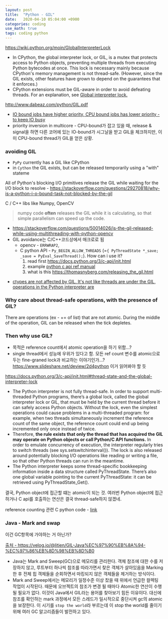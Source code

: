 ```yaml
---
layout: post
title:  "Python - GIL"
date:   2020-04-10 05:04:00 +0900
categories: coding
use_math: true
tags: coding python
---
```


<a href="https://wiki.python.org/moin/GlobalInterpreterLock" target="_blank">https://wiki.python.org/moin/GlobalInterpreterLock</a>
* In CPython, the global interpreter lock, or GIL, is a mutex that protects access to Python objects, preventing multiple threads from executing Python bytecodes at once. This lock is necessary mainly because CPython's memory management is not thread-safe. (However, since the GIL exists, other features have grown to depend on the guarantees that it enforces.)
* CPython extensions must be GIL-aware in order to avoid defeating threads. For an explanation, see <a href="https://docs.python.org/3/c-api/init.html#thread-state-and-the-global-interpreter-lock" target="_blank">Global interpreter lock.</a>


<a href="http://www.dabeaz.com/python/GIL.pdf" target="_blank">http://www.dabeaz.com/python/GIL.pdf</a>
* <a href="https://web.stanford.edu/~ouster/cgi-bin/cs140-winter13/lecture.php?topic=scheduling" target="_blank">IO bound jobs have higher priority, CPU bound jobs has lower priority - to keep IO busy</a>
* priority inversion in multicore - CPU-bound가 잡고 있을 때, release & signal을 하면 다른 코어에 있는 IO-bound가 시그날을 받고 GIL을 체크하지만, 이미 CPU-bound thread가 GIL을 얻은 상황.


### avoiding GIL
* `PyPy` currently has a GIL like CPython
* in `Cython` the GIL exists, but can be released temporarily using a "with" stateme


All of Python's blocking I/O primitives release the GIL while waiting for the I/O block to resolve - <a href="https://stackoverflow.com/questions/29270818/why-is-a-python-i-o-bound-task-not-blocked-by-the-gil" target="_blank">https://stackoverflow.com/questions/29270818/why-is-a-python-i-o-bound-task-not-blocked-by-the-gil</a>


C / C++ libs like Numpy, OpenCV  
> numpy code __often__ releases the GIL while it is calculating, so that simple parallelism can speed up the code.
- https://stackoverflow.com/questions/50014026/is-the-gil-released-while-using-multithreading-with-python-opencv
- GIL avoidance는 C/C++코드상에서 매크로로 됨
  - opencv - `ERRWRAP2`, 
  - C python API - `Py_BEGIN_ALLOW_THREADS` (=`{ PyThreadState *_save; _save = PyEval_SaveThread();`). How can i use it?
    1. read first <a href="https://docs.python.org/3/c-api/init.html" target="_blank">https://docs.python.org/3/c-api/init.html</a>
    2. example <a href="https://docs.python.org/2.0/api/threads.html" target="_blank">python c api ref manual</a>
    3. what is this <a href="https://thomasnyberg.com/releasing_the_gil.html" target="_blank">https://thomasnyberg.com/releasing_the_gil.html</a>


* <a href="https://stackoverflow.com/questions/36194285/is-the-thread-created-by-ctypes-also-under-gil-in-python" target="_blank">ctypes are not affected by GIL. It's not like threads are under the GIL, operations in the Python interpreter are</a>



### Why care about thread-safe operations, with the presence of GIL?
There are operations (ex - += of list) that are not atomic. During the middle of the operation, GIL can be released when the tick depletes.


### Then why use GIL?
- 목적은 reference count에서 atomic operation을 하기 위함...? 
- single thread에서 성능에 우위가 있다고 함. 모든 ref count 변수를 atomic으로 두는 fine-graned lock과 비교하는 이야기인가...? <a href="https://www.slideshare.net/deview/2d4python" target="_blank">https://www.slideshare.net/deview/2d4python</a> 이거 읽어봐야 할 듯

<a href="https://docs.python.org/3/c-api/init.html#thread-state-and-the-global-interpreter-lock" target="_blank">https://docs.python.org/3/c-api/init.html#thread-state-and-the-global-interpreter-lock</a>
* The Python interpreter is not fully thread-safe. In order to support multi-threaded Python programs, there’s a global lock, called the global interpreter lock or GIL, that must be held by the current thread before it can safely access Python objects. Without the lock, even the simplest operations could cause problems in a multi-threaded program: for example, when two threads simultaneously increment the reference count of the same object, the reference count could end up being incremented only once instead of twice.  
* Therefore, __the rule exists that only the thread that has acquired the GIL may operate on Python objects or call Python/C API functions.__ In order to emulate concurrency of execution, the interpreter regularly tries to switch threads (see sys.setswitchinterval()). The lock is also released around potentially blocking I/O operations like reading or writing a file, so that other Python threads can run in the meantime.
* The Python interpreter keeps some thread-specific bookkeeping information inside a data structure called PyThreadState. There’s also one global variable pointing to the current PyThreadState: it can be retrieved using PyThreadState_Get().

결국, Python object에 접근할 떄는 atomic이 되는 것. 여러번 Python object에 접근하거나 C api를 호출하는 연산은 결국 thread-safe하지 않겠네.

reference counting 관련 C python code - <a href="https://dgkim5360.tistory.com/entry/understanding-the-global-interpreter-lock-of-cpython" target="_blank">link</a>

### Java - Mark and swap
이건 GC항목에 가야하는 거 아닌가?

<a href="https://velog.io/@litien/GIL-Java%EC%97%90%EB%8A%94-%EC%97%86%EB%8D%98%EB%8D%B0" target="_blank">출처 - https://velog.io/@litien/GIL-Java%EC%97%90%EB%8A%94-%EC%97%86%EB%8D%98%EB%8D%B0</a>
* Java는 Mark and Sweep(GC)으로 메모리를 관리한다. 객체 참조에 대한 수를 저장하지 않고, 루트부터 하나씩 참조를 따라가면서 찾은 객체가 살아있음을 Marking 한 후 전체 힙 객체들을 순회하면서 마킹되지 않은 객체들을 제거하는 방식이다.
* Mark and Sweep에서는 메모리가 일정수준 이상 찼을 때 위에서 언급한 컬렉팅 작업이 시작된다. 때문에 오브젝트의 참조가 변경 될 때마다 Atomic한 연산이 수행 될 필요가 없다. 이것이 Java에서 GIL라는 용어를 찾아보기 힘든 이유이다. 대신에 참조를 확인하는 mark 과정에서 모든 스레드가 일시적으로 중단시켜 gc의 atomic을 보장한다. 이 시기를 `stop the world`라 부르는데 이 stop the world를 줄이기 위해 여러 GC 알고리즘들이 발전하고 있다.